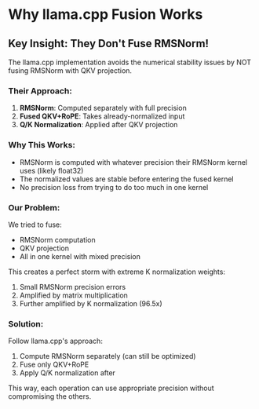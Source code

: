 # Why llama.cpp Fusion Works

## Key Insight: They Don't Fuse RMSNorm!

The llama.cpp implementation avoids the numerical stability issues by NOT fusing RMSNorm with QKV projection.

### Their Approach:
1. **RMSNorm**: Computed separately with full precision
2. **Fused QKV+RoPE**: Takes already-normalized input
3. **Q/K Normalization**: Applied after QKV projection

### Why This Works:
- RMSNorm is computed with whatever precision their RMSNorm kernel uses (likely float32)
- The normalized values are stable before entering the fused kernel
- No precision loss from trying to do too much in one kernel

### Our Problem:
We tried to fuse:
- RMSNorm computation
- QKV projection  
- All in one kernel with mixed precision

This creates a perfect storm with extreme K normalization weights:
1. Small RMSNorm precision errors
2. Amplified by matrix multiplication
3. Further amplified by K normalization (96.5x)

### Solution:
Follow llama.cpp's approach:
1. Compute RMSNorm separately (can still be optimized)
2. Fuse only QKV+RoPE
3. Apply Q/K normalization after

This way, each operation can use appropriate precision without compromising the others.